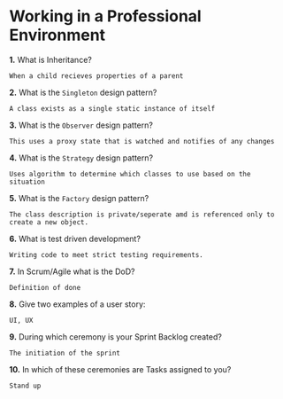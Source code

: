 # Working in a Professional Environment

**1.** What is Inheritance?
<!-- enter you answer in the space below -->
```
When a child recieves properties of a parent
```
**2.** What is the `Singleton` design pattern?
<!-- enter you answer in the space below -->
```
A class exists as a single static instance of itself
```
**3.** What is the `Observer` design pattern?
<!-- enter you answer in the space below -->
```
This uses a proxy state that is watched and notifies of any changes
```
**4.** What is the `Strategy` design pattern?
<!-- enter you answer in the space below -->
```
Uses algorithm to determine which classes to use based on the situation
```
**5.** What is the `Factory` design pattern?
<!-- enter you answer in the space below -->
```
The class description is private/seperate amd is referenced only to create a new object.
```
**6.** What is test driven development?
<!-- enter you answer in the space below -->
```
Writing code to meet strict testing requirements.
```
**7.** In Scrum/Agile what is the DoD?
<!-- enter you answer in the space below -->
```
Definition of done
```
**8.** Give two examples of a user story:
<!-- enter you answer in the space below -->
```
UI, UX
```
**9.** During which ceremony is your Sprint Backlog created?
<!-- enter you answer in the space below -->
```
The initiation of the sprint
```
**10.** In which of these ceremonies are Tasks assigned to you?
<!-- enter you answer in the space below -->
```
Stand up
```